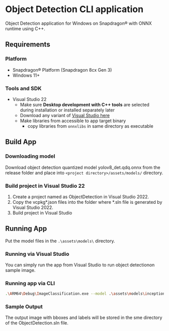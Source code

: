 # Object Detection CLI application

Object Detection application for Windows on Snapdragon® with ONNX runtime using C++.

## Requirements

### Platform

- Snapdragon® Platform (Snapdragon 8cx Gen 3)
- Windows 11+

### Tools and SDK

- Visual Studio 22
  - Make sure **Desktop development with C++ tools** are selected during installation or installed separately later
  - Download any variant of [Visual Studio here](https://visualstudio.microsoft.com/vs/)
  - Make libraries from accessible to app target binary
    - copy libraries from `onnxlibs` in same directory as executable

## Build App

### Downloading model

Download object detection quantized model yolov8_det.qdq.onnx from the release folder and place into `<project directory>/assets/models/` directory.

### Build project in Visual Studio 22

1. Create a project named as ObjectDetection in Visual Studio 2022.
2. Copy the vcpkg*.json files into the folder where *.sln file is generated by Visual Studio 2022.
3. Build project in Visual Studio

## Running App

Put the model files in the `.\assets\models\` directory.

### Running via Visual Studio

You can simply run the app from Visual Studio to run object detectionon sample image.

### Running app via CLI

```bash
.\ARM64\Debug\ImageClassification.exe --model .\assets\models\inception_v3.qdq.onnx --image .\assets\images\chairs.jpg --backend npu
```

### Sample Output

The output image with bboxes and labels will be stored in the sme directory of the ObjectDetection.sln file.

